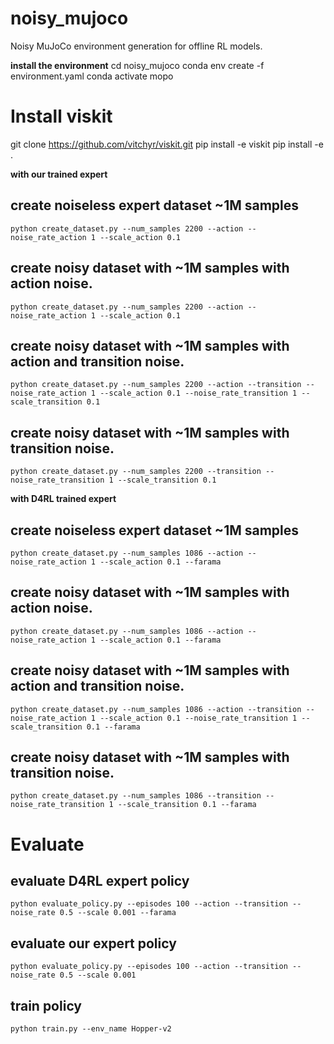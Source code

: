 # noisy_mujoco
Noisy MuJoCo environment generation for offline RL models.

**install the environment**
cd noisy_mujoco
conda env create -f environment.yaml
conda activate mopo
# Install viskit
git clone https://github.com/vitchyr/viskit.git
pip install -e viskit
pip install -e .

**with our trained expert**
## create noiseless expert dataset ~1M samples
```
python create_dataset.py --num_samples 2200 --action --noise_rate_action 1 --scale_action 0.1
```

## create noisy dataset with ~1M samples with action noise.
```
python create_dataset.py --num_samples 2200 --action --noise_rate_action 1 --scale_action 0.1
```

## create noisy dataset with ~1M samples with action and transition noise.
```
python create_dataset.py --num_samples 2200 --action --transition --noise_rate_action 1 --scale_action 0.1 --noise_rate_transition 1 --scale_transition 0.1
```

## create noisy dataset with ~1M samples with transition noise.
```
python create_dataset.py --num_samples 2200 --transition --noise_rate_transition 1 --scale_transition 0.1
```


**with D4RL trained expert**
## create noiseless expert dataset ~1M samples
```
python create_dataset.py --num_samples 1086 --action --noise_rate_action 1 --scale_action 0.1 --farama
```

## create noisy dataset with ~1M samples with action noise.
```
python create_dataset.py --num_samples 1086 --action --noise_rate_action 1 --scale_action 0.1 --farama
```

## create noisy dataset with ~1M samples with action and transition noise.
```
python create_dataset.py --num_samples 1086 --action --transition --noise_rate_action 1 --scale_action 0.1 --noise_rate_transition 1 --scale_transition 0.1 --farama
```

## create noisy dataset with ~1M samples with transition noise.
```
python create_dataset.py --num_samples 1086 --transition --noise_rate_transition 1 --scale_transition 0.1 --farama
```




# Evaluate

## evaluate D4RL expert policy
```
python evaluate_policy.py --episodes 100 --action --transition --noise_rate 0.5 --scale 0.001 --farama
```

## evaluate our expert policy
```
python evaluate_policy.py --episodes 100 --action --transition --noise_rate 0.5 --scale 0.001
```


## train policy

```
python train.py --env_name Hopper-v2
```
